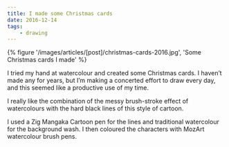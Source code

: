 ```yaml
---
title: I made some Christmas cards
date: 2016-12-14
tags:
    - drawing
---
```

{% figure '/images/articles/[post]/christmas-cards-2016.jpg', 'Some Christmas cards I made' %}

I tried my hand at watercolour and created some Christmas cards. I haven’t made any for years, but I’m making a concerted effort to draw every day, and this seemed like a productive use of my time.

I really like the combination of the messy brush-stroke effect of watercolours with the hard black lines of this style of cartoon.

I used a Zig Mangaka Cartoon pen for the lines and traditional watercolour for the background wash. I then coloured the characters with MozArt watercolour brush pens.